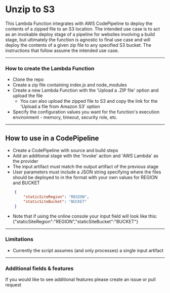 <!--
Tags:  AWS, CodePipeline, Lambda Function, S3, Static Site Deploy
-->
# Unzip to S3

This Lambda Function integrates with AWS CodePipeline to deploy the contents of a zipped file to an S3 location.  The intended use case is to act as an invokable deploy stage of a pipeline for websites involving a build stage, but ultimately the function is agnostic to final use case and will deploy the contents of a given zip file to any specified S3 bucket.  The instructions that follow assume the intended use case.

---

### How to create the Lambda Function
- Clone the repo
- Create a zip file containing index.js and node_modules
- Create a new Lambda Function with the 'Upload a .ZIP file' option and upload the file
    - You can also upload the zipped file to S3 and copy the link for the 'Upload a file from Amazon S3' option
- Specify the configuration values you want for the function's execution environment - memory, timeout, security role, etc.

---

## How to use in a CodePipeline
- Create a CodePipeline with source and build steps
- Add an additional stage with the 'Invoke' action and 'AWS Lambda' as the provider
- The input artifact must match the output artifact of the previous stage
- User parameters must include a JSON string specifying where the files should be deployed to in the format with your own values for REGION and BUCKET
```JSON
    {
        "staticSiteRegion": "REGION",
        "staticSiteBucket": "BUCKET"
    }
```
- Note that if using the online console your input field will look like this:  {"staticSiteRegion":"REGION","staticSiteBucket":"BUCKET"}

---

### Limitations
- Currently the script assumes (and only processes) a single input artifact

---

### Additional fields & features
If you would like to see additional features please create an issue or pull request
